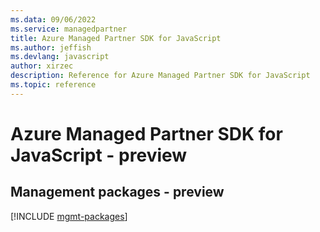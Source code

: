 ```yaml
---
ms.data: 09/06/2022
ms.service: managedpartner
title: Azure Managed Partner SDK for JavaScript
ms.author: jeffish
ms.devlang: javascript
author: xirzec
description: Reference for Azure Managed Partner SDK for JavaScript
ms.topic: reference
---
```

# Azure Managed Partner SDK for JavaScript - preview

## Management packages - preview
[!INCLUDE [mgmt-packages](managed-partner-mgmt-index.md)]
